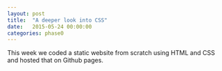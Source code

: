 ```yaml
---
layout: post
title:  "A deeper look into CSS"
date:   2015-05-24 00:00:00
categories: phase0
---
```

This week we coded a static website from scratch using HTML and CSS and hosted that on Github pages.